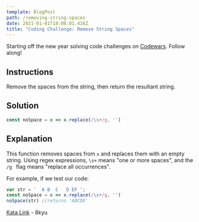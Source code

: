 ```yaml
---
template: BlogPost
path: /removing-string-spaces
date: 2021-01-01T18:08:01.416Z
title: "Coding Challenge: Remove String Spaces"
---
```

Starting off the new year solving code challenges on [Codewars](https://codewars.com). Follow along!

## Instructions

Remove the spaces from the string, then return the resultant string.

## Solution

```javascript
const noSpace = x => x.replace(/\s+/g, '')
```

## Explanation

This function removes spaces from `x` and replaces them with an empty string. Using regex expressions, `\s+` means "one or more spaces", and the `/g ` flag means "replace all occurrences". 

For example, if we test our code:

```javascript
var str = '  A B  C   D EF ';
const noSpace = x => x.replace(/\s+/g, '') 
noSpace(str) //returns 'ABCDE'
```

[Kata Link](https://www.codewars.com/kata/57eae20f5500ad98e50002c5/train/javascript) - 8kyu
